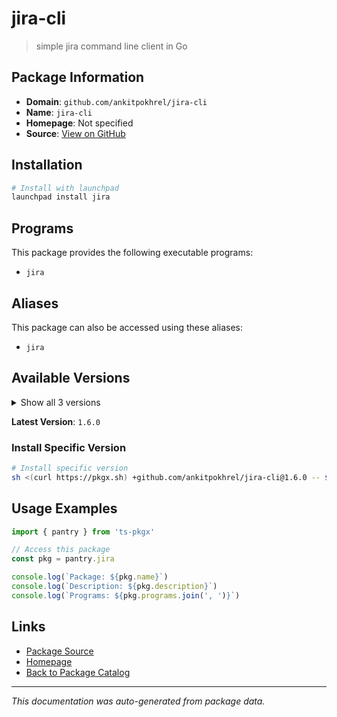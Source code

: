 # jira-cli

> simple jira command line client in Go

## Package Information

- **Domain**: `github.com/ankitpokhrel/jira-cli`
- **Name**: `jira-cli`
- **Homepage**: Not specified
- **Source**: [View on GitHub](https://github.com/pkgxdev/pantry/tree/main/projects/github.com/ankitpokhrel/jira-cli/package.yml)

## Installation

```bash
# Install with launchpad
launchpad install jira
```

## Programs

This package provides the following executable programs:

- `jira`

## Aliases

This package can also be accessed using these aliases:

- `jira`

## Available Versions

<details>
<summary>Show all 3 versions</summary>

- `1.6.0`, `1.5.2`, `1.5.1`

</details>

**Latest Version**: `1.6.0`

### Install Specific Version

```bash
# Install specific version
sh <(curl https://pkgx.sh) +github.com/ankitpokhrel/jira-cli@1.6.0 -- $SHELL -i
```

## Usage Examples

```typescript
import { pantry } from 'ts-pkgx'

// Access this package
const pkg = pantry.jira

console.log(`Package: ${pkg.name}`)
console.log(`Description: ${pkg.description}`)
console.log(`Programs: ${pkg.programs.join(', ')}`)
```

## Links

- [Package Source](https://github.com/pkgxdev/pantry/tree/main/projects/github.com/ankitpokhrel/jira-cli/package.yml)
- [Homepage](#)
- [Back to Package Catalog](../package-catalog.md)

---

*This documentation was auto-generated from package data.*
